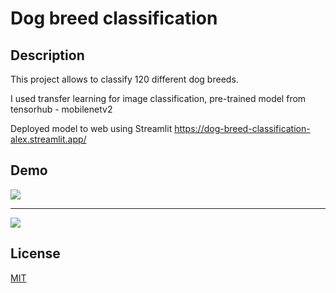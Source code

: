 # Dog breed classification

## Description

This project allows to classify 120 different dog breeds. 

I used transfer learning for image classification, pre-trained model from tensorhub - mobilenetv2

Deployed model to web using Streamlit
https://dog-breed-classification-alex.streamlit.app/

## Demo 

![](demo.gif)


----------------------------------------------------------------------------------

![](demo2.gif)


## License
[MIT](https://choosealicense.com/licenses/mit/)
